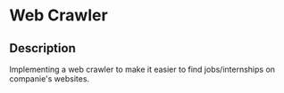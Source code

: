 # Web Crawler

## Description
Implementing a web crawler to make it easier to find jobs/internships on companie's websites. 
